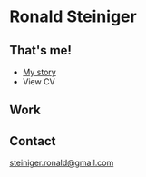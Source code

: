# Ronald Steiniger

## That's me!

- [My story](https://github.com/RonaldRonno/english-for-designers/blob/main/03-aboutness/index.md)
- View CV

## Work


## Contact

steiniger.ronald@gmail.com
